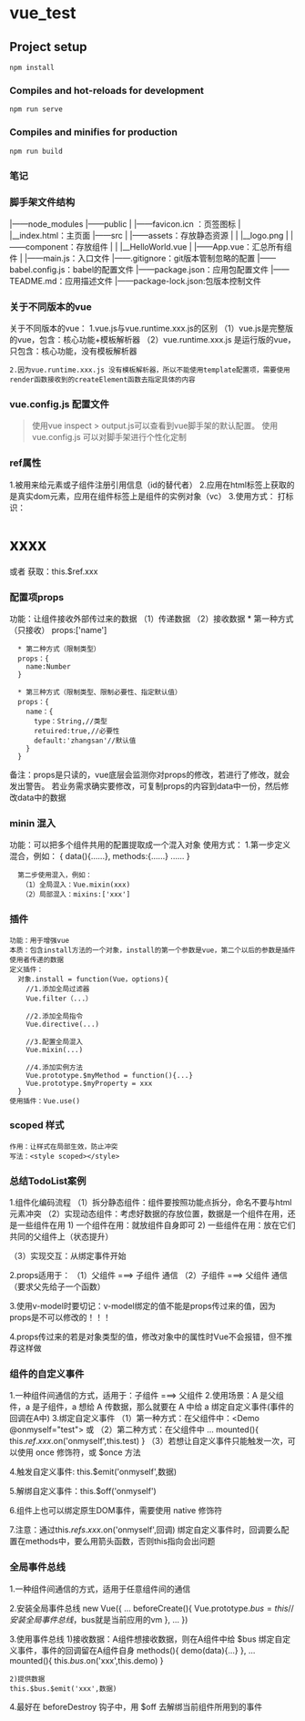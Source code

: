 # vue_test

## Project setup
```
npm install
```

### Compiles and hot-reloads for development
```
npm run serve
```

### Compiles and minifies for production
```
npm run build
```
### 笔记
### 脚手架文件结构
|——node_modules
|——public
|  |——favicon.icn ：页签图标
|  |__index.html：主页面
|——src
|  |——assets：存放静态资源
|  |  |__logo.png
|  |——component：存放组件
|  |  |__HelloWorld.vue
|  |——App.vue：汇总所有组件
|  |——main.js：入口文件
|——.gitignore：git版本管制忽略的配置
|——babel.config.js：babel的配置文件
|——package.json：应用包配置文件
|——TEADME.md：应用描述文件
|——package-lock.json:包版本控制文件


### 关于不同版本的vue
  关于不同版本的vue：
    1.vue.js与vue.runtime.xxx.js的区别
    （1）vue.js是完整版的vue，包含：核心功能+模板解析器
    （2）vue.runtime.xxx.js 是运行版的vue，只包含：核心功能，没有模板解析器

    2.因为vue.runtime.xxx.js 没有模板解析器，所以不能使用template配置项，需要使用render函数接收到的createElement函数去指定具体的内容


### vue.config.js 配置文件
> 使用vue inspect > output.js可以查看到vue脚手架的默认配置。
> 使用vue.config.js 可以对脚手架进行个性化定制

### ref属性
  1.被用来给元素或子组件注册引用信息（id的替代者）
  2.应用在html标签上获取的是真实dom元素，应用在组件标签上是组件的实例对象（vc）
  3.使用方式：
    打标识：<h1 ref="xxx">xxxx</h1>  或者  <School ref="xxxx"></School>
    获取：this.$ref.xxx

### 配置项props
  功能：让组件接收外部传过来的数据
  （1）传递数据
      <Demo name="xxx"></Demo>
  （2）接收数据
      * 第一种方式（只接收）
      props:['name']

      * 第二种方式（限制类型）
      props：{
        name:Number
      }

      * 第三种方式（限制类型、限制必要性、指定默认值）
      props：{
        name：{
          type：String,//类型
          retuired:true,//必要性
          default:'zhangsan'//默认值
        }
      }
  备注：props是只读的，vue底层会监测你对props的修改，若进行了修改，就会发出警告。
        若业务需求确实要修改，可复制props的内容到data中一份，然后修改data中的数据

### minin 混入
  功能：可以把多个组件共用的配置提取成一个混入对象
  使用方式：
      1.第一步定义混合，例如：
        {
          data(){......},
          methods:{......}
          ......
        }
      
      第二步使用混入，例如：
       （1）全局混入：Vue.mixin(xxx)
       （2）局部混入：mixins:['xxx']

### 插件
    功能：用于增强vue
    本质：包含install方法的一个对象，install的第一个参数是vue，第二个以后的参数是插件使用者传递的数据
    定义插件：
      对象.install = function(Vue，options){
        //1.添加全局过滤器
        Vue.filter（...）

        //2.添加全局指令
        Vue.directive(...)

        //3.配置全局混入
        Vue.mixin(...)
        
        //4.添加实例方法
        Vue.prototype.$myMethod = function(){...}
        Vue.prototype.$myProperty = xxx
      }
    使用插件：Vue.use()

### scoped 样式
    作用：让样式在局部生效，防止冲突
    写法：<style scoped></style>

### 总结TodoList案例
1.组件化编码流程
  （1）拆分静态组件：组件要按照功能点拆分，命名不要与html元素冲突
  （2）实现动态组件：考虑好数据的存放位置，数据是一个组件在用，还是一些组件在用
        1) 一个组件在用：就放组件自身即可
        2) 一些组件在用：放在它们共同的父组件上（状态提升）

  （3）实现交互：从绑定事件开始

2.props适用于：
  （1）父组件 ===> 子组件 通信
  （2）子组件 ===> 父组件 通信（要求父先给子一个函数）

3.使用v-model时要切记：v-model绑定的值不能是props传过来的值，因为props是不可以修改的！！！

4.props传过来的若是对象类型的值，修改对象中的属性时Vue不会报错，但不推荐这样做

### 组件的自定义事件
  1.一种组件间通信的方式，适用于：子组件 ===> 父组件
  2.使用场景：A 是父组件，a 是子组件，a 想给 A 传数据，那么就要在 A 中给 a 绑定自定义事件(事件的回调在A中)
  3.绑定自定义事件
    （1）第一种方式：在父组件中：<Demo @onmyself="test"></Demo> 或 <Demo v-on:onmyself="test"></Demo>
    （2）第二种方式：在父组件中 
        <Demo ref="demo"></Demo>
        ...
        mounted(){
          this.$ref.xxx.$on('onmyself',this.test)
        }
    （3）若想让自定义事件只能触发一次，可以使用 once 修饰符，或 $once 方法

  4.触发自定义事件: this.$emit('onmyself',数据)

  5.解绑自定义事件：this.$off('onmyself')

  6.组件上也可以绑定原生DOM事件，需要使用  native 修饰符

  7.注意：通过this.$refs.xxx.$on('onmyself',回调) 绑定自定义事件时，回调要么配置在methods中，要么用箭头函数，否则this指向会出问题

### 全局事件总线
  1.一种组件间通信的方式，适用于任意组件间的通信

  2.安装全局事件总线
    new Vue({
      ...
      beforeCreate(){
        Vue.prototype.$bus = this  //安装全局事件总线，$bus就是当前应用的vm
      },
      ...
    })
  
  3.使用事件总线
    1)接收数据：A组件想接收数据，则在A组件中给 $bus 绑定自定义事件，事件的回调留在A组件自身
    methods(){
      demo(data){...}
    },
    ...
    mounted(){
      this.$bus.$on('xxx',this.demo)
    }

    2)提供数据
    this.$bus.$emit('xxx',数据)

  4.最好在 beforeDestroy 钩子中，用 $off 去解绑当前组件所用到的事件